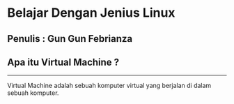 # Belajar Dengan Jenius Linux

## Penulis : Gun Gun Febrianza

## Apa itu Virtual Machine ?

---------------------

Virtual Machine adalah sebuah komputer virtual yang berjalan di dalam sebuah komputer.
